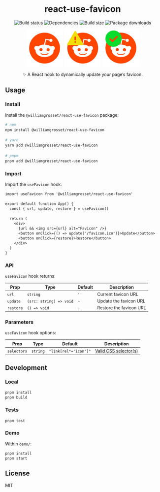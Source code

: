 <h1 align="center">react-use-favicon</h1>

<p align="center">
  <img src="https://img.shields.io/github/actions/workflow/status/williamgrosset/react-use-favicon/test.yml" alt="Build status" />
  <img src="https://img.shields.io/badge/dependencies-0-brightgreen" alt="Dependencies" />
  <img src="https://img.shields.io/bundlephobia/minzip/@williamgrosset/react-use-favicon?color=%234ba0f6" alt="Build size" />
  <img src="https://img.shields.io/npm/dt/@williamgrosset/react-use-favicon?color=%234ba0f6" alt="Package downloads" />
</p>

<p align="center">
  <img src="assets/reddit-default.svg" height="120px" alt="Reddit favicon" />
  <img src="assets/reddit-warning.svg" height="120px" alt="Reddit warning favicon" />
  <img src="assets/reddit-success.svg" height="120px" alt="Reddit success favicon" />
</p>

<p align="center">✨ A React hook to dynamically update your page’s favicon.</p>

## Usage

### Install

Install the `@williamgrosset/react-use-favicon` package:

```bash
# npm
npm install @williamgrosset/react-use-favicon

# yarn
yarn add @williamgrosset/react-use-favicon

# pnpm
pnpm add @williamgrosset/react-use-favicon
```

### Import

Import the `useFavicon` hook:

```tsx
import useFavicon from '@williamgrosset/react-use-favicon'

export default function App() {
  const { url, update, restore } = useFavicon()

  return (
    <div>
      {url && <img src={url} alt="Favicon" />}
      <button onClick={() => update('/favicon.ico')}>Update</button>
      <button onClick={restore}>Restore</button>
    </div>
  )
}
```

### API

`useFavicon` hook returns:

| Prop      | Type                    | Default | Description             |
| --------- | ----------------------- | ------- | ----------------------- |
| `url`     | `string`                | `''`    | Current favicon URL     |
| `update`  | `(src: string) => void` | -       | Update the favicon URL  |
| `restore` | `() => void`            | -       | Restore the favicon URL |

### Parameters

`useFavicon` hook options:

| Prop        | Type     | Default               | Description                                                                                                                           |
| ----------- | -------- | --------------------- | ------------------------------------------------------------------------------------------------------------------------------------- |
| `selectors` | `string` | `"link[rel*='icon']"` | [Valid CSS selector(s)](https://developer.mozilla.org/en-US/docs/Web/API/Document_object_model/Locating_DOM_elements_using_selectors) |

## Development

### Local

```
pnpm install
pnpm build
```

### Tests

```
pnpm test
```

### Demo

Within `demo/`:

```
pnpm install
pnpm start
```

## License

MIT
